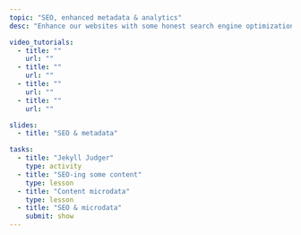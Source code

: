```yaml
---
topic: "SEO, enhanced metadata & analytics"
desc: "Enhance our websites with some honest search engine optimization, social media metadata & tracking analytics."

video_tutorials:
  - title: ""
    url: ""
  - title: ""
    url: ""
  - title: ""
    url: ""
  - title: ""
    url: ""

slides:
  - title: "SEO & metadata"

tasks:
  - title: "Jekyll Judger"
    type: activity
  - title: "SEO-ing some content"
    type: lesson
  - title: "Content microdata"
    type: lesson
  - title: "SEO & microdata"
    submit: show
---
```

